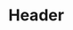 <!-- TITLE: Implementation Manual V 0 2 -->
<!-- SUBTITLE: A quick summary of Implementation Manual V 0 2 -->

# Header